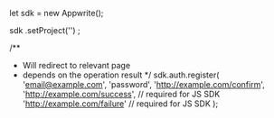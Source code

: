 let sdk = new Appwrite();

sdk
    .setProject('')
;

/**
 * Will redirect to relevant page
 *  depends on the operation result
 */
sdk.auth.register(
    'email@example.com',
    'password',
    'http://example.com/confirm',
    'http://example.com/success', // required for JS SDK
    'http://example.com/failure' // required for JS SDK
);